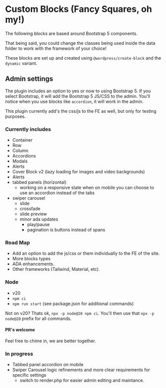 # Custom Blocks (Fancy Squares, oh my!)

The following blocks are based around Bootstrap 5 components.

That being said, you could change the classes being used inside the data folder to work with the framework of your choice!

These blocks are set up and created using `@wordpress/create-block` and the `dynamic` variant.

## Admin settings

The plugin includes an option to yes or now to using Bootstrap 5.  If you select Bootstrap, it will add the Bootstrap 5 JS/CSS to the admin. You'll notice when you use blocks like `accordion`, it will work in the admin.

This plugin currently add's the css/js to the FE as well, but only for testing purposes.

### Currently includes

- Container
- Row
- Column
- Accordions
- Modals
- Alerts
- Cover Block v2 (lazy loading for images and video backgrounds)
- Alerts
- tabbed panels (horizontal)
  - working on a responsive state when on mobile you can choose to use an accordion instead of the tabs
- swiper carousel
  - slide
  - crossfade
  - slide preview
  - minor ada updates
    - play/pause
    - pagination is buttons instead of spans

### Road Map

- Add an option to add the js/css or them individually to the FE of the site.
- More blocks types
- ADA enhancements.
- Other frameworks (Tailwind, Material, etc).

### Node

- v20
- `npm ci`
- `npm run start` (see package.json for additional commands)

Not on v20? Thats ok, `npx -p node@20 npm ci`. You'll then use that `npx -p node@20` prefix for all commands.

#### PR's welcome

Feel free to chime in, we are better together.

### In progress

- Tabbed panel accordion on mobile
- Swiper Carousel logic refinements and more clear requirements for specific settings
  - switch to render.php for easier admin editing and maintance.
